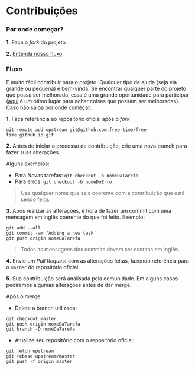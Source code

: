 # Contribuições

### Por onde começar?

**1.** Faça o _fork_ do projeto.

**2.** [Entenda nosso fluxo](#fluxo).

### Fluxo

É muito fácil contribuir para o projeto. Qualquer tipo de ajuda (seja ela grande ou pequena) é bem-vinda. Se encontrar qualquer parte do projeto que possa ser melhorada, essa é uma grande oportunidade para participar ([aqui](https://github.com/free-time/free-time.github.io/issues) é um ótimo lugar para achar coisas que possam ser melhoradas). Caso não saiba por onde começar:

**1.** Faça referência ao repositório oficial após o _fork_

```
git remote add upstream git@github.com:free-time/free-time.github.io.git
```

**2.** Antes de iniciar o processo de contribuição, crie uma nova branch para fazer suas alterações.

Alguns exemplos:

- Para Novas tarefas: `git checkout -b nomeDaTarefa`
- Para erros: `git checkout -b nomeDoErro`

> Use qualquer nome que seja coerente com a contribuição que está sendo feita.

**3.** Após realizar as alterações, é hora de fazer um commit com uma mensagem em inglês coerente do que foi feito. Exemplo:

```
git add --all
git commit -am ‘Adding a new task’
git push origin nomeDaTarefa
```
> Todos as mensagens dos commits devem ser escritas em inglês.

**4.** Envie um _Pull Request_ com as alterações feitas, fazendo referência para o `master` do repositório oficial.

**5.** Sua contribuição será analisada pela comunidade. Em alguns casos pediremos algumas alterações antes de dar merge.

Após o merge:

- Delete a branch utilizada:

```
git checkout master
git push origin nomeDaTarefa
git branch -D nomeDaTarefa
```

- Atualize seu repositório com o repositório oficial:

```
git fetch upstream
git rebase upstream/master
git push -f origin master
```
